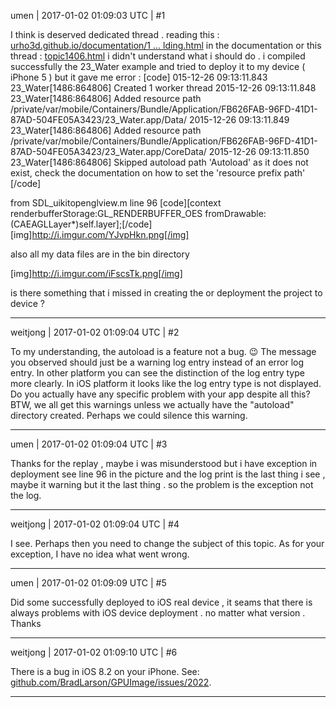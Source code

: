 umen | 2017-01-02 01:09:03 UTC | #1

I think is deserved dedicated thread .
reading this : [urho3d.github.io/documentation/1 ... lding.html](http://urho3d.github.io/documentation/1.4/_building.html)  in the documentation 
or this thread : [topic1406.html](http://discourse.urho3d.io/t/android-unable-to-find-resource-paths/1357/1)
i didn't understand what i should do .
i compiled successfully the 23_Water example and tried to deploy it to my device ( iPhone 5 ) 
but it gave me error :
[code]
015-12-26 09:13:11.843 23_Water[1486:864806] Created 1 worker thread
2015-12-26 09:13:11.848 23_Water[1486:864806] Added resource path /private/var/mobile/Containers/Bundle/Application/FB626FAB-96FD-41D1-87AD-504FE05A3423/23_Water.app/Data/
2015-12-26 09:13:11.849 23_Water[1486:864806] Added resource path /private/var/mobile/Containers/Bundle/Application/FB626FAB-96FD-41D1-87AD-504FE05A3423/23_Water.app/CoreData/
2015-12-26 09:13:11.850 23_Water[1486:864806] Skipped autoload path 'Autoload' as it does not exist, check the documentation on how to set the 'resource prefix path'
[/code]

from SDL_uikitopenglview.m
line 96 
[code][context renderbufferStorage:GL_RENDERBUFFER_OES fromDrawable:(CAEAGLLayer*)self.layer];[/code]
[img]http://i.imgur.com/YJvpHkn.png[/img]

also all my data files are in the bin directory 

[img]http://i.imgur.com/iFscsTk.png[/img]

is there something that i missed in creating the or deployment  the project to device ?

-------------------------

weitjong | 2017-01-02 01:09:04 UTC | #2

To my understanding, the autoload is a feature not a bug.  :wink:
The message you observed should just be a warning log entry instead of an error log entry. In other platform you can see the distinction of the log entry type more clearly. In iOS platform it looks like the log entry type is not displayed. Do you actually have any specific problem with your app despite all this? BTW, we all get this warnings unless we actually have the "autoload" directory created. Perhaps we could silence this warning.

-------------------------

umen | 2017-01-02 01:09:04 UTC | #3

Thanks for the replay , maybe i was misunderstood 
but i have exception in deployment see line 96 in the picture 
and the log print is the last thing i see   , maybe it warning but it the last thing .
so the problem is the exception not the log.

-------------------------

weitjong | 2017-01-02 01:09:04 UTC | #4

I see. Perhaps then you need to change the subject of this topic. As for your exception, I have no idea what went wrong.

-------------------------

umen | 2017-01-02 01:09:09 UTC | #5

Did some successfully deployed to iOS real device , it seams that there is always problems with iOS device deployment . no matter what version .
Thanks

-------------------------

weitjong | 2017-01-02 01:09:10 UTC | #6

There is a bug in iOS 8.2 on your iPhone. See: [github.com/BradLarson/GPUImage/issues/2022](https://github.com/BradLarson/GPUImage/issues/2022).

-------------------------

